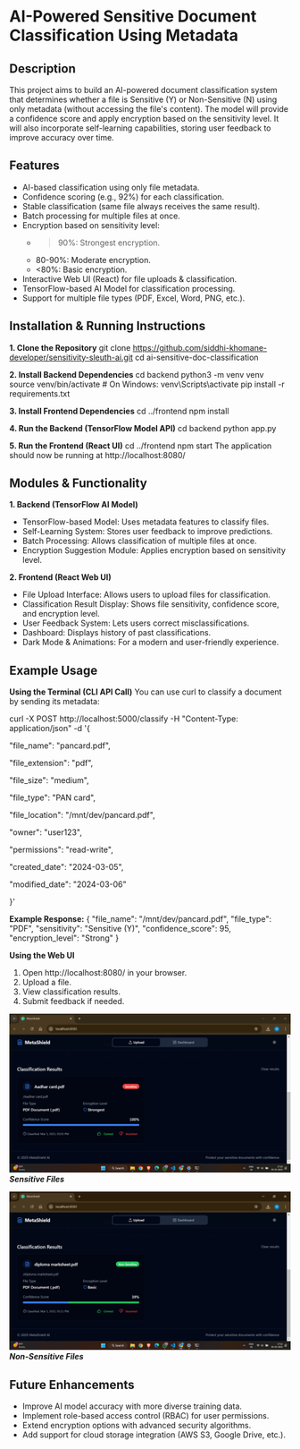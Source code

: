 # AI-Powered Sensitive Document Classification Using Metadata
## Description
This project aims to build an AI-powered document classification system that determines whether a file is Sensitive (Y) or Non-Sensitive (N) using only metadata (without accessing the file's content). The model will provide a confidence score and apply encryption based on the sensitivity level. It will also incorporate self-learning capabilities, storing user feedback to improve accuracy over time.

## Features
* AI-based classification using only file metadata.
* Confidence scoring (e.g., 92%) for each classification.
* Stable classification (same file always receives the same result).
* Batch processing for multiple files at once.
* Encryption based on sensitivity level:
  *	>90%: Strongest encryption.
  * 80-90%: Moderate encryption.
  * <80%: Basic encryption.
* Interactive Web UI (React) for file uploads & classification.
* TensorFlow-based AI Model for classification processing.
* Support for multiple file types (PDF, Excel, Word, PNG, etc.).

## Installation & Running Instructions

**1. Clone the Repository**
git clone https://github.com/siddhi-khomane-developer/sensitivity-sleuth-ai.git
cd ai-sensitive-doc-classification

**2. Install Backend Dependencies**
cd backend
python3 -m venv venv
source venv/bin/activate  # On Windows: venv\Scripts\activate
pip install -r requirements.txt

**3. Install Frontend Dependencies**
cd ../frontend
npm install

**4. Run the Backend (TensorFlow Model API)**
cd backend
python app.py

**5. Run the Frontend (React UI)**
cd ../frontend
npm start
The application should now be running at http://localhost:8080/

## Modules & Functionality

**1. Backend (TensorFlow AI Model)**
*	TensorFlow-based Model: Uses metadata features to classify files.
*	Self-Learning System: Stores user feedback to improve predictions.
*	Batch Processing: Allows classification of multiple files at once.
*	Encryption Suggestion Module: Applies encryption based on sensitivity level.

**2. Frontend (React Web UI)**
*	File Upload Interface: Allows users to upload files for classification.
*	Classification Result Display: Shows file sensitivity, confidence score, and encryption level.
*	User Feedback System: Lets users correct misclassifications.
*	Dashboard: Displays history of past classifications.
*	Dark Mode & Animations: For a modern and user-friendly experience.

## Example Usage
**Using the Terminal (CLI API Call)**
You can use curl to classify a document by sending its metadata:

curl -X POST http://localhost:5000/classify -H "Content-Type: application/json" -d '{

"file_name": "pancard.pdf",

"file_extension": "pdf",
  
  "file_size": "medium",
  
  "file_type": "PAN card",
  
  "file_location": "/mnt/dev/pancard.pdf",
  
  "owner": "user123",
  
  "permissions": "read-write",
  
  "created_date": "2024-03-05",
  
  "modified_date": "2024-03-06"
  
}'

**Example Response:**
{
  "file_name": "/mnt/dev/pancard.pdf",
  "file_type": "PDF",
  "sensitivity": "Sensitive (Y)",
  "confidence_score": 95,
  "encryption_level": "Strong"
}

**Using the Web UI**
1.	Open http://localhost:8080/ in your browser.
2.	Upload a file.
3.	View classification results.
4.	Submit feedback if needed.



   ![Classification Example](public/sensitive.png)
***Sensitive Files***


   ![Classification Example](public/non_sensitive.png)
***Non-Sensitive Files***
   

## Future Enhancements
*	Improve AI model accuracy with more diverse training data.
*	Implement role-based access control (RBAC) for user permissions.
*	Extend encryption options with advanced security algorithms.
*	Add support for cloud storage integration (AWS S3, Google Drive, etc.).


